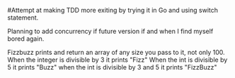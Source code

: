 #Attempt at making TDD more exiting by trying it in Go and using switch statement.

Planning to add concurrency if future version if and when I find myself bored again.


Fizzbuzz prints and return an array of any size you pass to it, not only 100.
When the integer is divisible by 3 it prints "Fizz"
When the int is divisible by 5 it prints "Buzz"
when the int is divisible by 3 and 5 it prints "FizzBuzz"